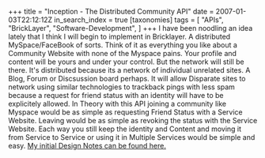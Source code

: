 +++
title = "Inception - The Distributed Community API"
date = 2007-01-03T22:12:12Z
in_search_index = true
[taxonomies]
tags = [
	"APIs",
	"BrickLayer",
	"Software-Development",
]
+++
I have been noodling an idea lately that I think I will begin to implement in Bricklayer. A distributed MySpace/FaceBook of sorts. Think of it as everything you like about a Community Website with none of the Myspace pains. Your profile and content will be yours and under your control. But the network will still be there. It's distributed because its a network of individual unrelated sites. A Blog, Forum or Discsussion board perhaps. It will allow Disparate sites to network using similar technologies to trackback pings with less spam because a request for friend status with an identity will have to be explicitely allowed. In Theory with this API joining a community like Myspace would be as simple as requesting Friend Status with a Service Website. Leaving would be as simple as revoking the status with the Service Website. Each way you still keep the identity and Content and moving it from Service to Service or using it in Multiple Services would be simple and easy. <a href="http://spreadsheets.google.com/pub?key=p_fId9ssKcthunIHcjKl2Pw">My initial Design Notes can be found here.</a>
